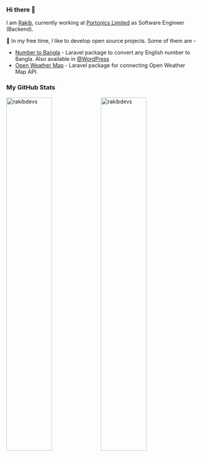 ### Hi there 👋
I am [Rakib](https://rakibul.dev), currently working at [Portonics Limited](https://portonics.com/) as Software Engineer (Backend).

🌱 In my free time, I like to develop open source projects. Some of them are -

- [Number to Bangla](https://github.com/RakibDevs/number-to-bangla) - Laravel package to convert any English number to Bangla. Also available in [@WordPress](https://wordpress.org/plugins/number-to-bangla/)
- [Open Weather Map](https://github.com/RakibDevs/openweather-laravel-api) - Laravel package for connecting Open Weather Map API.


### My GitHub Stats
<div>
<img align="center" width="49%" src="https://github-readme-streak-stats.herokuapp.com/?user=rakibdevs&" alt="rakibdevs" />
<img align="center" width="49%"  src="https://github-readme-stats.vercel.app/api?username=rakibdevs&show_icons=true&locale=en" alt="rakibdevs" />
</div>

<!--
**RakibDevs/rakibdevs** is a ✨ _special_ ✨ repository because its `README.md` (this file) appears on your GitHub profile.

Here are some ideas to get you started:

- 
- 🌱 I’m currently learning ...
- 👯 I’m looking to collaborate on ...
- 🤔 I’m looking for help with ...
- 💬 Ask me about ...
- 📫 How to reach me: ...
- 😄 Pronouns: ...
- ⚡ Fun fact: ...
-->
